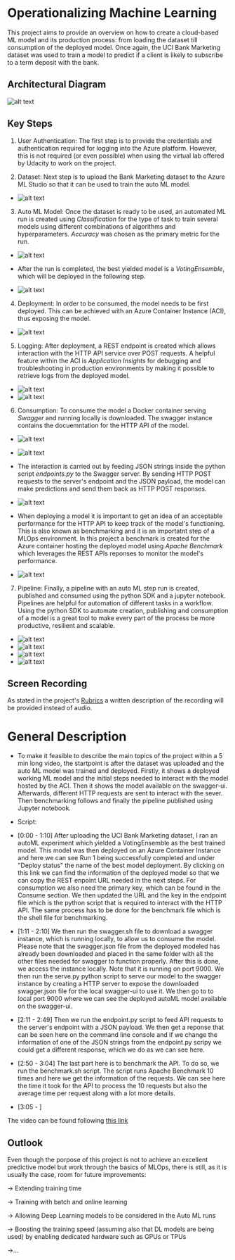 # Operationalizing Machine Learning

This project aims to provide an overview on how to create a cloud-based ML model and its production process: from loading the dataset till consumption of the deployed model. Once again, the UCI Bank Marketing dataset was used to train a model to predict if a client is likely to subscribe to a term deposit with the bank.


## Architectural Diagram
![alt text](https://github.com/ACastMtz/Udacity-projects/blob/main/OperationalizingMLProject/Images/AZ_Arch_Diagram.png?raw=true)

## Key Steps
1. User Authentication: The first step is to provide the credentials and authentication required for logging into the Azure platform. However, this is not required (or even possible) when using the virtual lab offered by Udacity to work on the project. 

2. Dataset: Next step is to upload the Bank Marketing dataset to the Azure ML Studio so that it can be used to train the auto ML model.

 * ![alt text](https://github.com/ACastMtz/Udacity-projects/blob/main/OperationalizingMLProject/Images/Dataset.png?raw=true)

3. Auto ML Model: Once the dataset is ready to be used, an automated ML run is created using *Classification* for the type of task to train several models using different combinations of algorithms and hyperparameters. *Accuracy* was chosen as the primary metric for the run.

 * ![alt text](https://github.com/ACastMtz/Udacity-projects/blob/main/OperationalizingMLProject/Images/automlrun_completed.png?raw=true)

* After the run is completed, the best yielded model is a *VotingEnsemble*, which will be deployed in the following step.

 * ![alt text](https://github.com/ACastMtz/Udacity-projects/blob/main/OperationalizingMLProject/Images/best_model.png?raw=true)

4. Deployment: In order to be consumed, the model needs to be first deployed. This can be achieved with an Azure Container Instance (ACI), thus exposing the model.

 * ![alt text](https://github.com/ACastMtz/Udacity-projects/blob/main/OperationalizingMLProject/Images/deploy_aidisabled.png?raw=true)

5. Logging: After deployment, a REST endpoint is created which allows interaction with the HTTP API service over POST requests. A helpful feature within the ACI is *Application Insights* for debugging and troubleshooting in production environments by making it possible to retrieve logs from the deployed model.

 * ![alt text](https://github.com/ACastMtz/Udacity-projects/blob/main/OperationalizingMLProject/Images/deploy_aienabled.png?raw=true)
 * ![alt text](https://github.com/ACastMtz/Udacity-projects/blob/main/OperationalizingMLProject/Images/logging.png?raw=true)

6. Consumption: To consume the model a Docker container serving *Swagger* and running locally is downloaded. The swagger instance contains the docuemntation for the HTTP API of the model.

 * ![alt text](https://github.com/ACastMtz/Udacity-projects/blob/main/OperationalizingMLProject/Images/swagger.png?raw=true)
 * ![alt text](https://github.com/ACastMtz/Udacity-projects/blob/main/OperationalizingMLProject/Images/swagger_1.png?raw=true)

* The interaction is carried out by feeding JSON strings inside the python script *endpoints.py* to the Swagger server. By sending HTTP POST requests to the server's endpoint and the JSON payload, the model can make predictions and send them back as HTTP POST responses.

 * ![alt text](https://github.com/ACastMtz/Udacity-projects/blob/main/OperationalizingMLProject/Images/endpoints_int.png?raw=true)

* When deploying a model it is important to get an idea of an acceptable performance for the HTTP API to keep track of the model's functioning. This is also known as benchmarking and it is an importatnt step of a MLOps environment. In this project a benchmark is created for the  Azure container hosting the deployed model using *Apache Benchmark* which leverages the REST APIs reponses to monitor the model's performance.

 * ![alt text](https://github.com/ACastMtz/Udacity-projects/blob/main/OperationalizingMLProject/Images/benchmark.png?raw=true)

7. Pipeline: Finally, a pipeline with an auto ML step run is created, published and consumed using the python SDK and a jupyter notebook. Pipelines are helpful for automation of different tasks in a workflow. Using the python SDK to automate creation, publishing and consumption of a model is a great tool to make every part of the process be more productive, resilient and scalable.

 * ![alt text](https://github.com/ACastMtz/Udacity-projects/blob/main/OperationalizingMLProject/Images/Pipeline_running.png?raw=true)
 * ![alt text](https://github.com/ACastMtz/Udacity-projects/blob/main/OperationalizingMLProject/Images/ds_automlmod.png?raw=true)
 * ![alt text](https://github.com/ACastMtz/Udacity-projects/blob/main/OperationalizingMLProject/Images/widget.png?raw=true)
 * ![alt text](https://github.com/ACastMtz/Udacity-projects/blob/main/OperationalizingMLProject/Images/published_pipeline.png?raw=true)

## Screen Recording
As stated in the project's <a href="https://review.udacity.com/#!/rubrics/2893/view">Rubrics</a> a written description of the recording will be provided instead of audio.

# General Description

* To make it feasible to describe the main topics of the project within a 5 min long video, the startpoint is after the dataset was uploaded and the auto ML model was trained and deployed. Firstly, it shows a deployed working ML model and the initial steps needed to interact with the model hosted by the ACI. Then it shows the model available on the swagger-ui. Afterwards, different HTTP requests are sent to interact with the sever. Then benchmarking follows and finally the pipeline published using Jupyter notebook.

* Script:

 * [0:00 - 1:10] After uploading the UCI Bank Marketing dataset, I ran an autoML experiment which yielded a VotingEnsemble as the best trained model. This model was then deployed on an Azure Container Instance and here we can see Run 1 being successfully completed and under "Deploy status" the name of the best model deployment. By clicking on this link we can find the information of the deployed model so that we can copy the REST enpoint URL needed in the next steps. For consumption we also need the primary key, which can be found in the Consume section. We then updated the URL and the key in the endpoint file which is the python script that is required to interact with the HTTP API. The same process has to be done for the benchmark file which is the shell file for benchmarking.
 
 * [1:11 - 2:10] We then run the swagger.sh file to download a swagger instance, which is running locally, to allow us to consume the model. Please note that the swagger.json file from the deployed modeled has already been downloaded and placed in the same folder with all the other files needed for swagger to function properly. After this is done, we access the instance locally. Note that it is running on port 9000. We then run the serve.py python script to serve our model to the swagger instance by creating a HTTP server to expose the downloaded swagger.json file for the local swagger-ui to use it. We then go to to local port 9000 where we can see the deployed autoML model available on the swagger-ui.
 
 * [2:11 - 2:49] Then we run the endpoint.py script to feed API requests to the server's endpoint with a JSON payload. We then get a reponse that can be seen here on the command line console and if we change the information of one of the JSON strings from the endpoint.py scripy we could get a different response, which we do as we can see here.
 
 * [2:50 - 3:04] The last part here is to benchmark the API. To do so, we run the benchmark.sh script. The script runs Apache Benchmark 10 times and here we get the information of the requests. We can see here the time it took for the API to process the 10 requests but also the average time per request along with a lot more details.
 
 * [3:05 - ]

The video can be found following <a href="https://youtu.be/Rn81BkKon_A">this link</a>



## Outlook
Even though the porpose of this project is not to achieve an excellent predictive model but work through the basics of MLOps, there is still, as it is usually the case, room for future improvements:

-> Extending training time

-> Training with batch and online learning

-> Allowing Deep Learning models to be considered in the Auto ML runs

-> Boosting the training speed (assuming also that DL models are being used) by enabling dedicated hardware such as GPUs or TPUs

->...
